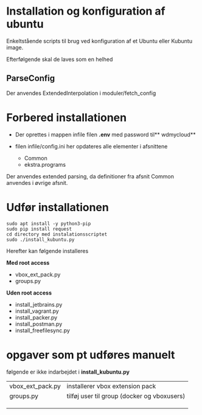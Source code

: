 # Installation og konfiguration af ubuntu

Enkeltstående scripts til brug ved konfiguration af et Ubuntu eller Kubuntu image.

Efterfølgende skal de laves som en helhed

## ParseConfig

Der anvendes ExtendedInterpolation i moduler/fetch_config

# Forbered installationen

- Der oprettes i mappen infile filen **.env** med password til** wdmycloud**
- filen infile/config.ini her opdateres alle elementer i afsnittene 

    - Common
    - ekstra.programs

Der anvendes extended parsing, da definitioner fra afsnit Common anvendes i øvrige afsnit.

# Udfør installationen

    sudo apt install -y python3-pip
    sudo pip install request
    cd directory med instalationsscriptet
    sudo ./install_kubuntu.py
    
Herefter kan følgende installeres  

**Med root access**

- vbox_ext_pack.py 
- groups.py 

**Uden root access**

- install_jetbrains.py
- install_vagrant.py
- install_packer.py
- install_postman.py
- install_freefilesync.py


   
# opgaver som pt udføres manuelt

følgende er ikke indarbejdet i **install_kubuntu.py**

<table>
<tr>
<td>vbox_ext_pack.py</td>
<td>installerer vbox extension pack</td>
</tr>
<tr>
<td>groups.py</td>
<td>tilføj user til group (docker og vboxusers)</td>
</tr>

<tr><td></td><td></td></tr>
<tr><td></td><td></td></tr>
<tr><td></td><td></td></tr>
</table>


